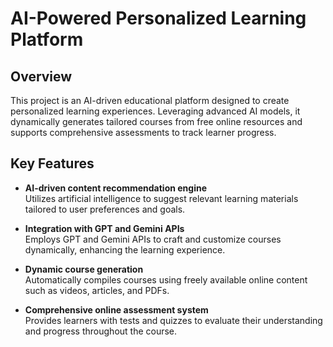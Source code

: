 # AI-Powered Personalized Learning Platform

## Overview  
This project is an AI-driven educational platform designed to create personalized learning experiences. Leveraging advanced AI models, it dynamically generates tailored courses from free online resources and supports comprehensive assessments to track learner progress.

## Key Features

- **AI-driven content recommendation engine**  
  Utilizes artificial intelligence to suggest relevant learning materials tailored to user preferences and goals.

- **Integration with GPT and Gemini APIs**  
  Employs GPT and Gemini APIs to craft and customize courses dynamically, enhancing the learning experience.

- **Dynamic course generation**  
  Automatically compiles courses using freely available online content such as videos, articles, and PDFs.

- **Comprehensive online assessment system**  
  Provides learners with tests and quizzes to evaluate their understanding and progress throughout the course.
